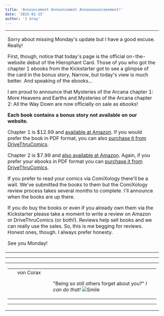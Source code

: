 ```yaml
---
title: 'Announcement Announcement Annooooounceeement!'
date: '2015-01-15'
author: 'J Gray'
---
```


<div>
<!-- Main content here -->
<table border="0" class="post"><tbody><tr><td>
   
   <div class="post_body">
       <p>Sorry about missing Monday's update but I have a good excuse. Really!</p><p>First, though, notice that today's page is the official on-the-website debut of the Hierophant Card. Those of you who got the chapter 1 ebooks from the Kickstarter got to see a glimpse of the card in the bonus story, Narrow, but today's view is much better. And speaking of the ebooks...</p><p>I am proud to announce that Mysteries of the Arcana chapter 1: More Heavens and Earths and Mysteries of the Arcana chapter 2: All the Way Down are now officially on sale as ebooks! </p><p><strong>Each book contains a bonus story not available on our website.</strong></p><p>Chapter 1 is $12.99 and <a href="http://www.amazon.com/Mysteries-Arcana-Chapter-Heavens-Earths-ebook/dp/B00S7LB620/" target="_blank">available at Amazon</a>. If you would prefer the book in PDF format, you can also <a href="http://comics.drivethrustuff.com/product/142753/Mysteries-of-the-Arcana-Chapter-1-More-Heavens-and-Earths" target="_blank">purchase it from DriveThruComics</a>.</p><p>Chapter 2 is $7.99 and <a href="http://www.amazon.com/Mysteries-Arcana-chapter-All-Down-ebook/dp/B00S6ZTYDA/" target="_blank">also available at Amazon</a>. Again, if you prefer your ebooks in PDF format you can <a href="http://comics.drivethrustuff.com/product/142754/Mysteries-of-the-Arcana-Chapter-2-All-the-Way-Down" target="_blank">purchase it from DriveThruComics</a>.</p><p>If you prefer to read your comics via ComiXology there'll be a wait. We've submitted the books to them but the ComiXology review process takes several months to complete. I'll announce when the books are up there.</p><p>If you do buy the books or even if you already own them via the Kickstarter please take a moment to write a review on Amazon or DriveThruComics (or both!). Reviews help sell books and we can really use the sales. So, this is me begging for reviews. Honest ones, though. I always prefer honesty.</p><p>See you Monday!</p>
   </div>
   </td></tr>
   </tbody></table><hr><table style="width:100%; border:0;" class="comment_table"><tbody><tr><td width="100%"><a name=""> </a><div style="width:100%;" class="comment"><table border="0" width="100%"><tbody><tr><td align="center" valign="top" width="125">
<span class="comment_title"><center>von Corax<br></center><a name="1937">&nbsp;</a></span><br>
<center><img src="https://www.gravatar.com/avatar.php?gravatar_id=ae1f4a6b8fab0de691d80e41ea936587&amp;default=http%3A%2F%2Fmysteriesofthearcana.com%2Ftemplates%2Fmain%2Fimages%2Favatar.gif&amp;size=80&amp;rating=g" border="0" alt=""></center>
</td>
<td valign="top">


<p class="comment_text"> </p><p class="comment_text"><br> "Being so still others forget about you?"&nbsp;<em>I can do that!</em> <img src="/smilies/smile.gif" alt="Smile" border="0"></p>
 

</td></tr></tbody></table>
<hr></div></td></tr></tbody></table>
<!-- End main content -->
              </div>
